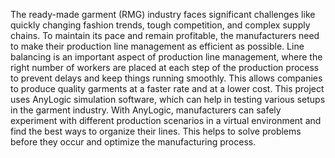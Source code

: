 The ready-made garment (RMG) industry faces significant challenges like quickly changing fashion trends, tough competition, and complex supply chains. To maintain its pace and remain profitable, the manufacturers need to make their production line management as efficient as possible. Line balancing is an important aspect of production line management, where the right number of workers are placed at each step of the production process to prevent delays and keep things running smoothly. This allows companies to produce quality garments at a faster rate and at a lower cost.
This project uses AnyLogic simulation software, which can help in testing various setups in the garment industry. With AnyLogic, manufacturers can safely experiment with different production scenarios in a virtual environment and find the best ways to organize their lines. This helps to solve problems before they occur and optimize the manufacturing process.
